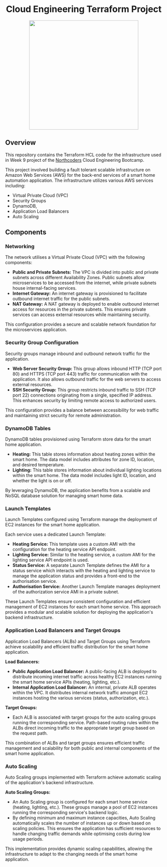 <div align="center">
  <h1 align="center">Cloud Engineering Terraform Project</h1>
  <p align="center">
    <img width="350" src="./media/images/journey.png">
  </p>
  <p align="center">
    <p align="center"></p>
  </p>
</div>

## Overview

This repository contains the Terraform HCL code for the infrastructure used in Week 9 project of the [Northcoders](https://northcoders.com) Cloud Engineering Bootcamp.

This project involved building a fault tolerant scalable infrastructure on Amazon Web Services (AWS) for the back-end services of a smart home automation application. The infrastructure utilizes various AWS services including:

- Virtual Private Cloud (VPC)
- Security Groups
- DynamoDB,
- Application Load Balancers
- Auto Scaling

## Components

### Networking

The network utilises a Virtual Private Cloud (VPC) with the following components:

- **Public and Private Subnets:** The VPC is divided into public and private subnets across different Availability Zones. Public subnets allow microservices to be accessed from the internet, while private subnets house internal-facing services.
- **Internet Gateway:** An internet gateway is provisioned to facilitate outbound internet traffic for the public subnets.
- **NAT Gateway:** A NAT gateway is deployed to enable outbound internet access for resources in the private subnets. This ensures private services can access external resources while maintaining security.

This configuration provides a secure and scalable network foundation for the microservices application.

### Security Group Configuration

Security groups manage inbound and outbound network traffic for the application.

- **Web Server Security Group:** This group allows inbound HTTP (TCP port 80) and HTTPS (TCP port 443) traffic for communication with the application. It also allows outbound traffic for the web servers to access external resources.
- **SSH Security Group:** This group restricts inbound traffic to SSH (TCP port 22) connections originating from a single, specified IP address. This enhances security by limiting remote access to authorized users.

This configuration provides a balance between accessibility for web traffic and maintaining strict security for remote administration.

### DynamoDB Tables

DynamoDB tables provisioned using Terraform store data for the smart home application.

- **Heating:** This table stores information about heating zones within the smart home. The data model includes attributes for zone ID, location, and desired temperature.
- **Lighting:** This table stores information about individual lighting locations within the smart home. The data model includes light ID, location, and whether the light is on or off.

By leveraging DynamoDB, the application benefits from a scalable and NoSQL database solution for managing smart home data.

### Launch Templates

Launch Templates configured using Terraform manage the deployment of EC2 instances for the smart home application.

Each service uses a dedicated Launch Template:

- **Heating Service:** This template uses a custom AMI with the configuration for the heating service API endpoint.
- **Lighting Service:** Similar to the heating service, a custom AMI for the lighting service API endpoint is used.
- **Status Service:** A separate Launch Template defines the AMI for a status service which interacts with the heating and lighting service to manage the application status and provides a front-end to the authorisation service.
- **Authorisation Service:** Another Launch Template manages deployment of the authorization service AMI in a private subnet.

These Launch Templates ensure consistent configuration and efficient management of EC2 instances for each smart home service. This approach provides a modular and scalable solution for deploying the application's backend infrastructure.

### Application Load Balancers and Target Groups

Application Load Balancers (ALBs) and Target Groups using Terraform achieve scalability and efficient traffic distribution for the smart home application.

**Load Balancers:**

- **Public Application Load Balancer:** A public-facing ALB is deployed to distribute incoming internet traffic across healthy EC2 instances running the smart home service APIs (heating, lighting, etc.).
- **Internal Application Load Balancer:** An internal, private ALB operates within the VPC. It distributes internal network traffic amongst EC2 instances hosting the various services (status, authorization, etc.).

**Target Groups:**

- Each ALB is associated with target groups for the auto scaling groups running the corresponding service. Path-based routing rules within the ALBs direct incoming traffic to the appropriate target group based on the request path.

This combination of ALBs and target groups ensures efficient traffic management and scalability for both public and internal components of the smart home application.

### Auto Scaling

Auto Scaling groups implemented with Terraform achieve automatic scaling of the application's backend infrastructure.

**Auto Scaling Groups:**

- An Auto Scaling group is configured for each smart home service (heating, lighting, etc.). These groups manage a pool of EC2 instances running the corresponding service's backend logic.
- By defining minimum and maximum instance capacities, Auto Scaling automatically scales the number of instances up or down based on scaling policies. This ensures the application has sufficient resources to handle changing traffic demands while optimising costs during low usage periods.

This implementation provides dynamic scaling capabilities, allowing the infrastructure to adapt to the changing needs of the smart home application.
